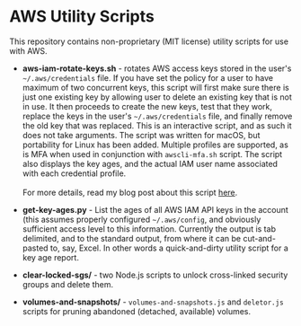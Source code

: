 
# AWS Utility Scripts

This repository contains non-proprietary (MIT license) utility scripts for use with AWS.

* **aws-iam-rotate-keys.sh** - rotates AWS access keys stored in the user's `~/.aws/credentials` file. If you have set the policy for a user to have maximum of two concurrent keys, this script will first make sure there is just one existing key by allowing user to delete an existing key that is not in use. It then proceeds to create the new keys, test that they work, replace the keys in the user's `~/.aws/credentials` file, and finally remove the old key that was replaced. This is an interactive script, and as such it does not take arguments. The script was written for macOS, but portability for Linux has been added. Multiple profiles are supported, as is MFA when used in conjunction with `awscli-mfa.sh` script. The script also displays the key ages, and the actual IAM user name associated with each credential profile.<br><br>For more details, read my blog post about this script [here](https://random.ac/cess/2017/10/28/aws-cli-key-rotation-script-v2/).

* **get-key-ages.py** - List the ages of all AWS IAM API keys in the account (this assumes properly configured `~/.aws/config`, and obviously sufficient access level to this information. Currently the output is tab delimited, and to the standard output, from where it can be cut-and-pasted to, say, Excel. In other words a quick-and-dirty utility script for a key age report. 

* **clear-locked-sgs/** - two Node.js scripts to unlock cross-linked security groups and delete them.

* **volumes-and-snapshots/** - `volumes-and-snapshots.js` and `deletor.js` scripts for pruning abandoned (detached, available) volumes.

